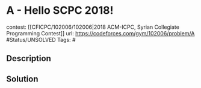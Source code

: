 # A - Hello SCPC 2018!

contest: [[CFICPC/102006/102006|2018 ACM-ICPC, Syrian Collegiate Programming Contest]]
url: https://codeforces.com/gym/102006/problem/A
#Status/UNSOLVED
Tags: #

## Description

## Solution

